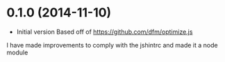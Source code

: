 
# 0.1.0 (2014-11-10)

- Initial version
Based off of https://github.com/dfm/optimize.js

I have made improvements to comply with the jshintrc
and made it a node module
